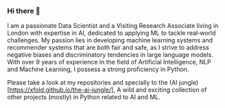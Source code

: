 ### Hi there 👋

I am a passionate Data Scientist and a Visiting Research Associate living in London with expertise in AI, dedicated to
applying ML to tackle real‑world challenges. My passion lies in developing machine learning systems and recommender systems
that are both fair and safe, as I strive to address negative biases and discriminatory tendencies in large language models. With
over 9 years of experience in the field of Artificial Intelligence, NLP and Machine Learning, I possess a strong proficiency in Python.

Please take a look at my repositories and specially to the (AI jungle)[https://xfold.github.io/the-ai-jungle/], A wild and exciting collection of other projects (mostly) in Python related to AI and ML.
